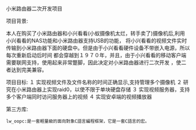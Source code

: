 小米路由器二次开发项目

项目背景:

  本人在购买了小米路由器和小兴看看(小蚁摄像机太烂，转手卖了)摄像机后,利用小兴看看的NAS功能和小米路由器支持USB的功能，
将小兴看看的视频文件实时传输到小米路由器下面的硬盘中。但是由于小兴看看硬件设备不带嵌入电源，所以每次重新启动后时间
都会穿越到１９７０年，并且，由于小兴看看的移动客户端需要联网支持，使用起来非常蹩脚，因此决定对小米路由器进行二次开发
，使二者达到完美兼容。

项目目标:
    １ 实现视频文件及文件名称的时间正确显示,支持管理多个摄像机
    ２ 研究在小米路由器上实现raid0，以使不限于单块硬盘存储
    ３ 实现视频服务器，支持多个客户端同时访问服务器上的视频
    ４ 实现安卓端的视频播放器

第三方库:

    lw_oopc:是一套輕量級的面向對象C語言編程框架，它是一套C語言的宏。




